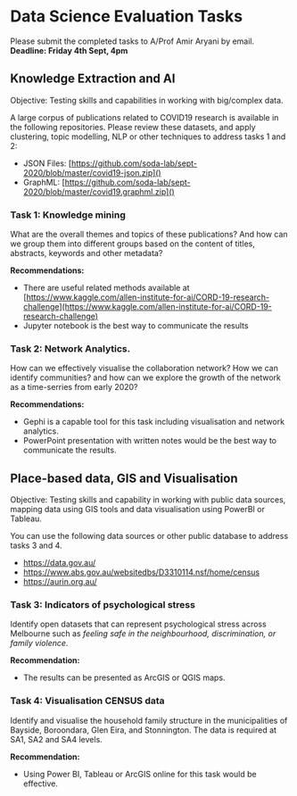 # Data Science Evaluation Tasks
Please submit the completed tasks to A/Prof Amir Aryani by email.  
**Deadline: Friday 4th Sept, 4pm**


## Knowledge Extraction and AI
Objective: Testing skills and capabilities in working with big/complex data.

A large corpus of publications related to COVID19 research is available in the following repositories. Please review these datasets, and apply clustering, topic modelling, NLP or other techniques to address tasks 1 and 2:

* JSON Files: [https://github.com/soda-lab/sept-2020/blob/master/covid19-json.zip]()
* GraphML: [https://github.com/soda-lab/sept-2020/blob/master/covid19.graphml.zip]()


### Task 1: Knowledge mining
What are the overall themes and topics of these publications? And how can we group them into different groups based on the content of titles, abstracts, keywords and other  metadata?

**Recommendations:**

* There are useful related methods available at [https://www.kaggle.com/allen-institute-for-ai/CORD-19-research-challenge](https://www.kaggle.com/allen-institute-for-ai/CORD-19-research-challenge)
* Jupyter notebook is the best way to communicate the results

### Task 2: Network Analytics.
How can we effectively visualise the collaboration network? How we can identify communities? and how can we explore the growth of the network as a time-serries from early 2020? 

**Recommendations:**

* Gephi is a capable tool for this task including visualisation and network analytics. 
* PowerPoint presentation with written notes would be the best way to communicate the results. 


## Place-based data, GIS and Visualisation
Objective:  Testing skills and capability in working with public data sources, mapping data using GIS tools and data visualisation using PowerBI or Tableau.

You can use the following data sources or other public database to address tasks 3 and 4.

* https://data.gov.au/
* https://www.abs.gov.au/websitedbs/D3310114.nsf/home/census
* https://aurin.org.au/


### Task 3: Indicators of psychological stress
Identify open datasets that can represent psychological stress across Melbourne such as *feeling safe in the neighbourhood, discrimination, or family violence*. 

**Recommendation:** 
* The results can be presented as ArcGIS or QGIS maps.


### Task 4: Visualisation CENSUS data
Identify and visualise the household family structure in the municipalities of Bayside, Boroondara, Glen Eira, and Stonnington. The data is required at SA1, SA2 and SA4 levels.
 
**Recommendation:** 

* Using Power BI, Tableau or ArcGIS online for this task would be effective.


